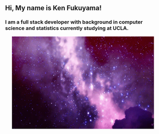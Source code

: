 ## Hi, My name is Ken Fukuyama!

### I am a full stack developer with background in computer science and statistics currently studying at UCLA.

<p align="center">
  <img width="460" height="300" src="space.gif" style="border: 5px white">
</p>

<!--
**kenfukuyama/kenfukuyama** is a ✨ _special_ ✨ repository because its `README.md` (this file) appears on your GitHub profile.

Here are some ideas to get you started:

- 🔭 I’m currently working on ...
- 🌱 I’m currently learning ...
- 👯 I’m looking to collaborate on ...
- 🤔 I’m looking for help with ...
- 💬 Ask me about ...
- 📫 How to reach me: ...
- 😄 Pronouns: ...
- ⚡ Fun fact: ...
-->
